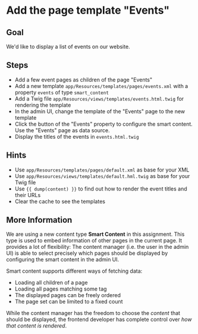 Add the page template "Events"
==============================

Goal
----

We'd like to display a list of events on our website.

Steps
-----

* Add a few event pages as children of the page "Events"
* Add a new template `app/Resources/templates/pages/events.xml` with a property
  `events` of type `smart_content`
* Add a Twig file `app/Resources/views/templates/events.html.twig` for rendering
  the template
* In the admin UI, change the template of the "Events" page to the new template
* Click the button of the "Events" property to configure the smart content.
  Use the "Events" page as data source.
* Display the titles of the events in `events.html.twig`

Hints
-----

* Use `app/Resources/templates/pages/default.xml` as base for your XML
* Use `app/Resources/views/templates/default.hml.twig` as base for your Twig file
* Use `{{ dump(content) }}` to find out how to render the event titles and their
  URLs
* Clear the cache to see the templates

More Information
----------------

We are using a new content type **Smart Content** in this assignment. This type
is used to embed information of other pages in the current page. It provides a
lot of flexibility: The content manager (i.e. the user in the admin UI) is able 
to select precisely which pages should be displayed by configuring the smart
content in the admin UI.

Smart content supports different ways of fetching data:

* Loading all children of a page
* Loading all pages matching some tag
* The displayed pages can be freely ordered
* The page set can be limited to a fixed count

While the content manager has the freedom to choose the *content* that should
be displayed, the frontend developer has complete control over *how that content
is rendered*.
